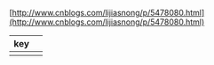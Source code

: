 [http://www.cnblogs.com/lijiasnong/p/5478080.html](http://www.cnblogs.com/lijiasnong/p/5478080.html)

| key |  |
| :--- | :--- |
|  |  |



